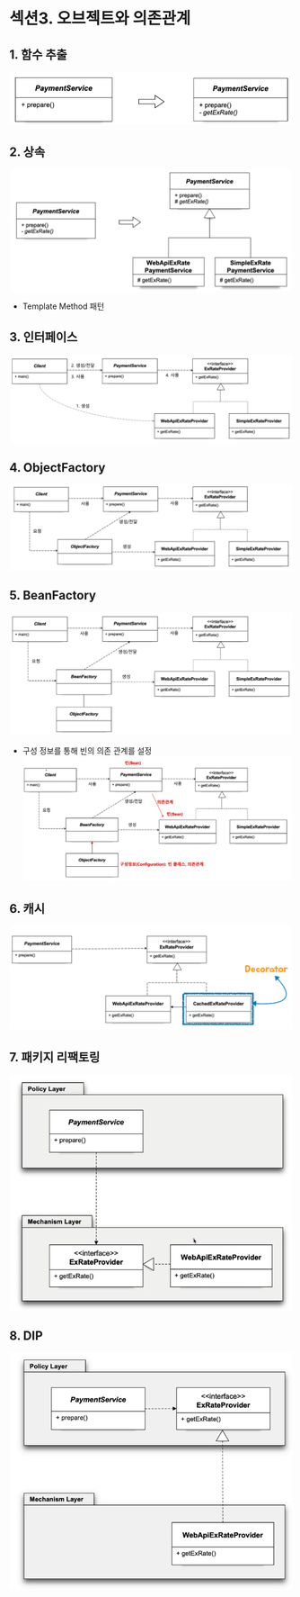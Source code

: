 # 섹션3. 오브젝트와 의존관계
## 1. 함수 추출
![](../images/ch02/1_함수추출.png)
## 2. 상속
![](../images/ch02/2_상속.png)
- Template Method 패턴
## 3. 인터페이스
![](../images/ch02/3_인터페이스.png)
## 4. ObjectFactory
![](../images/ch02/4_ObjectFactory.png)
## 5. BeanFactory
![](../images/ch02/5_0_BeanFactory.png)
- 구성 정보를 통해 빈의 의존 관계를 설정
![](../images/ch02/5_1_구성정보.png)
## 6. 캐시
![](../images/ch02/6_캐시.png)
## 7. 패키지 리팩토링
![](../images/ch02/7_패키지리팩토링.png)
## 8. DIP
![](../images/ch02/8_DIP.png)